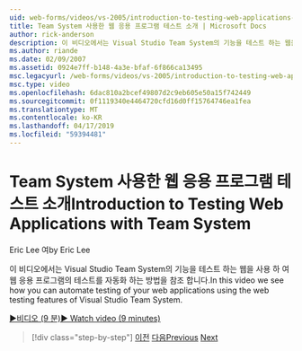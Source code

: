 ```yaml
---
uid: web-forms/videos/vs-2005/introduction-to-testing-web-applications-with-team-system
title: Team System 사용한 웹 응용 프로그램 테스트 소개 | Microsoft Docs
author: rick-anderson
description: 이 비디오에서는 Visual Studio Team System의 기능을 테스트 하는 웹을 사용 하 여 웹 응용 프로그램의 테스트를 자동화 하는 방법을 참조 합니다.
ms.author: riande
ms.date: 02/09/2007
ms.assetid: 0924e7ff-b148-4a3e-bfaf-6f866ca13495
msc.legacyurl: /web-forms/videos/vs-2005/introduction-to-testing-web-applications-with-team-system
msc.type: video
ms.openlocfilehash: 6dac810a2bcef49807d2c9eb605e50a15f742449
ms.sourcegitcommit: 0f1119340e4464720cfd16d0ff15764746ea1fea
ms.translationtype: MT
ms.contentlocale: ko-KR
ms.lasthandoff: 04/17/2019
ms.locfileid: "59394481"
---
```

# <a name="introduction-to-testing-web-applications-with-team-system"></a><span data-ttu-id="40608-103">Team System 사용한 웹 응용 프로그램 테스트 소개</span><span class="sxs-lookup"><span data-stu-id="40608-103">Introduction to Testing Web Applications with Team System</span></span>

<span data-ttu-id="40608-104">Eric Lee 여</span><span class="sxs-lookup"><span data-stu-id="40608-104">by Eric Lee</span></span>

<span data-ttu-id="40608-105">이 비디오에서는 Visual Studio Team System의 기능을 테스트 하는 웹을 사용 하 여 웹 응용 프로그램의 테스트를 자동화 하는 방법을 참조 합니다.</span><span class="sxs-lookup"><span data-stu-id="40608-105">In this video we see how you can automate testing of your web applications using the web testing features of Visual Studio Team System.</span></span>

[<span data-ttu-id="40608-106">&#9654;비디오 (9 분)</span><span class="sxs-lookup"><span data-stu-id="40608-106">&#9654; Watch video (9 minutes)</span></span>](https://channel9.msdn.com/Blogs/ASP-NET-Site-Videos/introduction-to-testing-web-applications-with-team-system)

> [!div class="step-by-step"]
> <span data-ttu-id="40608-107">[이전](introduction-to-unit-testing-with-team-system.md)
> [다음](introduction-to-load-testing-web-applications-with-team-system.md)</span><span class="sxs-lookup"><span data-stu-id="40608-107">[Previous](introduction-to-unit-testing-with-team-system.md)
[Next](introduction-to-load-testing-web-applications-with-team-system.md)</span></span>
